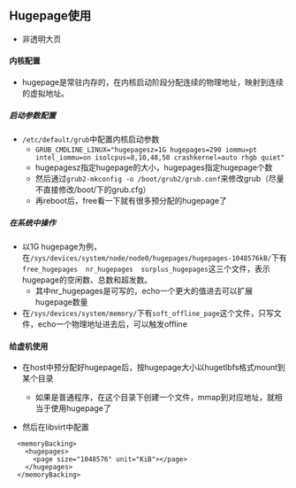 ## Hugepage使用
* 非透明大页

#### 内核配置
* hugepage是常驻内存的，在内核启动阶段分配连续的物理地址，映射到连续的虚拟地址。

##### 启动参数配置
* `/etc/default/grub`中配置内核启动参数
    * `GRUB_CMDLINE_LINUX="hugepagesz=1G hugepages=290 iommu=pt intel_iommu=on isolcpus=8,10,48,50 crashkernel=auto rhgb quiet"`
    * hugepagesz指定hugepage的大小，hugepages指定hugepage个数
    * 然后通过`grub2-mkconfig -o /boot/grub2/grub.conf`来修改grub（尽量不直接修改/boot/下的grub.cfg）
    * 再reboot后，free看一下就有很多预分配的hugepage了

##### 在系统中操作
* 以1G hugepage为例，在`/sys/devices/system/node/node0/hugepages/hugepages-1048576kB/`下有`free_hugepages  nr_hugepages  surplus_hugepages`这三个文件，表示hugepage的空闲数、总数和超发数。
    * 其中nr_hugepages是可写的，echo一个更大的值进去可以扩展hugepage数量
* 在`/sys/devices/system/memory/`下有`soft_offline_page`这个文件，只写文件，echo一个物理地址进去后，可以触发offline

#### 给虚机使用
* 在host中预分配好hugepage后，按hugepage大小以hugetlbfs格式mount到某个目录
    * 如果是普通程序，在这个目录下创建一个文件，mmap到对应地址，就相当于使用hugepage了

* 然后在libvirt中配置
```
  <memoryBacking>
    <hugepages>
      <page size="1048576" unit="KiB"></page>
    </hugepages>
  </memoryBacking>
```